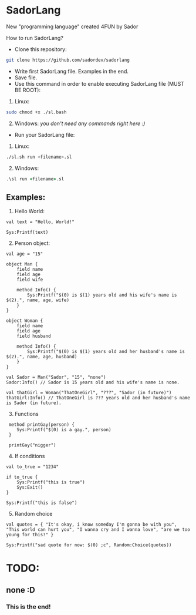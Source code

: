 # SadorLang

New "programming language" created 4FUN by Sador

How to run SadorLang?

-   Clone this repository:

```bash
git clone https://github.com/sadordev/sadorlang
```

-   Write first SadorLang file. Examples in the end.
-   Save file.
-   Use this command in order to enable executing SadorLang file (MUST BE ROOT):

1.  Linux:

```bash
sudo chmod +x ./sl.bash
```

2. Windows:
   _you don't need any commands right here :)_

-   Run your SadorLang file:

1.  Linux:

```sh
./sl.sh run <filename>.sl
```

2.  Windows:

```cmd
.\sl run <filename>.sl
```

## Examples:

1. Hello World:

```
val text = "Hello, World!"

Sys:Printf(text)
```

2. Person object:

```
val age = "15"

object Man {
	field name
	field age
	field wife

	method Info() {
		Sys:Printf("$(0) is $(1) years old and his wife's name is $(2).", name, age, wife)
	}
}

object Woman {
	field name
	field age
	field husband

	method Info() {
		Sys:Printf("$(0) is $(1) years old and her husband's name is $(2).", name, age, husband)
	}
}

val Sador = Man("Sador", "15", "none")
Sador:Info() // Sador is 15 years old and his wife's name is none.

val thatGirl = Woman("ThatOneGirl", "???", "Sador (in future)")
thatGirl:Info() // ThatOneGirl is ??? years old and her husband's name is Sador (in future).
```

3.  Functions

```
 method printGay(person) {
	Sys:Printf("$(0) is a gay.", person)
 }

 printGay("nigger")
```

4. If conditions

```
val to_true = "1234"

if to_true {
	Sys:Printf("this is true")
	Sys:Exit()
}

Sys:Printf("this is false")
```

5. Random choice

```
val quotes = { "It's okay, i know someday I'm gonna be with you", "This world can hurt you", "I wanna cry and I wanna love", "are we too young for this?" }

Sys:Printf("sad quote for now: $(0) ;c", Random:Choice(quotes))  
```

# TODO:

## none :D

### This is the end!
